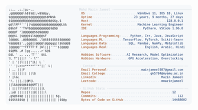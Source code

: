 <picture>
  <source srcset="https://raw.githubusercontent.com/mmazinjameel/mmazinjameel/main/dark_mode.svg?v=1756735803" media="(prefers-color-scheme: dark)">
  <img src="https://raw.githubusercontent.com/mmazinjameel/mmazinjameel/main/light_mode.svg?v=1756735803">
</picture>
